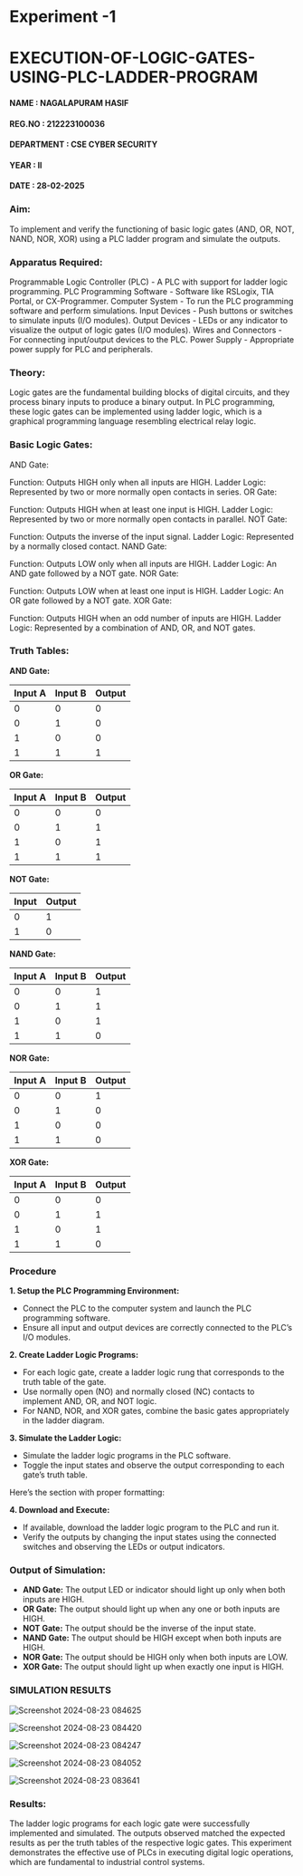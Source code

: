 # Experiment -1 
# EXECUTION-OF-LOGIC-GATES-USING-PLC-LADDER-PROGRAM
#### NAME : NAGALAPURAM HASIF
#### REG.NO : 212223100036
#### DEPARTMENT : CSE CYBER SECURITY
#### YEAR : II
#### DATE : 28-02-2025

 
### Aim:
To implement and verify the functioning of basic logic gates (AND, OR, NOT, NAND, NOR, XOR) using a PLC ladder program and simulate the outputs.

### Apparatus Required:	
Programmable Logic Controller (PLC) - A PLC with support for ladder logic programming.
PLC Programming Software - Software like RSLogix, TIA Portal, or CX-Programmer.
Computer System - To run the PLC programming software and perform simulations.
Input Devices - Push buttons or switches to simulate inputs (I/O modules).
Output Devices - LEDs or any indicator to visualize the output of logic gates (I/O modules).
Wires and Connectors - For connecting input/output devices to the PLC.
Power Supply - Appropriate power supply for PLC and peripherals.


### Theory:
Logic gates are the fundamental building blocks of digital circuits, and they process binary inputs to produce a binary output. In PLC programming, these logic gates can be implemented using ladder logic, which is a graphical programming language resembling electrical relay logic.

### Basic Logic Gates:
AND Gate:

Function: Outputs HIGH only when all inputs are HIGH.
Ladder Logic: Represented by two or more normally open contacts in series.
OR Gate:

Function: Outputs HIGH when at least one input is HIGH.
Ladder Logic: Represented by two or more normally open contacts in parallel.
NOT Gate:

Function: Outputs the inverse of the input signal.
Ladder Logic: Represented by a normally closed contact.
NAND Gate:

Function: Outputs LOW only when all inputs are HIGH.
Ladder Logic: An AND gate followed by a NOT gate.
NOR Gate:

Function: Outputs LOW when at least one input is HIGH.
Ladder Logic: An OR gate followed by a NOT gate.
XOR Gate:

Function: Outputs HIGH when an odd number of inputs are HIGH.
Ladder Logic: Represented by a combination of AND, OR, and NOT gates.

### Truth Tables:

**AND Gate:**

| Input A | Input B | Output |
|---------|---------|--------|
|   0     |   0     |   0    |
|   0     |   1     |   0    |
|   1     |   0     |   0    |
|   1     |   1     |   1    |

**OR Gate:**

| Input A | Input B | Output |
|---------|---------|--------|
|   0     |   0     |   0    |
|   0     |   1     |   1    |
|   1     |   0     |   1    |
|   1     |   1     |   1    |

**NOT Gate:**

| Input | Output |
|-------|--------|
|   0   |   1    |
|   1   |   0    |

**NAND Gate:**

| Input A | Input B | Output |
|---------|---------|--------|
|   0     |   0     |   1    |
|   0     |   1     |   1    |
|   1     |   0     |   1    |
|   1     |   1     |   0    |

**NOR Gate:**

| Input A | Input B | Output |
|---------|---------|--------|
|   0     |   0     |   1    |
|   0     |   1     |   0    |
|   1     |   0     |   0    |
|   1     |   1     |   0    |

**XOR Gate:**

| Input A | Input B | Output |
|---------|---------|--------|
|   0     |   0     |   0    |
|   0     |   1     |   1    |
|   1     |   0     |   1    |
|   1     |   1     |   0    |

 
### Procedure

**1. Setup the PLC Programming Environment:**
   - Connect the PLC to the computer system and launch the PLC programming software.
   - Ensure all input and output devices are correctly connected to the PLC’s I/O modules.

**2. Create Ladder Logic Programs:**
   - For each logic gate, create a ladder logic rung that corresponds to the truth table of the gate.
   - Use normally open (NO) and normally closed (NC) contacts to implement AND, OR, and NOT logic.
   - For NAND, NOR, and XOR gates, combine the basic gates appropriately in the ladder diagram.

**3. Simulate the Ladder Logic:**
   - Simulate the ladder logic programs in the PLC software.
   - Toggle the input states and observe the output corresponding to each gate’s truth table.

Here’s the section with proper formatting:

**4. Download and Execute:**

- If available, download the ladder logic program to the PLC and run it.
- Verify the outputs by changing the input states using the connected switches and observing the LEDs or output indicators.

### Output of Simulation:
- **AND Gate:** The output LED or indicator should light up only when both inputs are HIGH.
- **OR Gate:** The output should light up when any one or both inputs are HIGH.
- **NOT Gate:** The output should be the inverse of the input state.
- **NAND Gate:** The output should be HIGH except when both inputs are HIGH.
- **NOR Gate:** The output should be HIGH only when both inputs are LOW.
- **XOR Gate:** The output should light up when exactly one input is HIGH.


### SIMULATION RESULTS 

![Screenshot 2024-08-23 084625](https://github.com/user-attachments/assets/d5b6636c-fe10-4c77-9ce8-9d4733dfdd26)

![Screenshot 2024-08-23 084420](https://github.com/user-attachments/assets/9a6f4f2f-688a-4505-9ff1-8120f1d516ff)

![Screenshot 2024-08-23 084247](https://github.com/user-attachments/assets/12b93b2b-aa27-4ef5-aca5-1fbc9afb6589)

![Screenshot 2024-08-23 084052](https://github.com/user-attachments/assets/58df9a50-65a2-4625-ada9-b3be0c76314b)

![Screenshot 2024-08-23 083641](https://github.com/user-attachments/assets/caeff490-c6ea-4a2c-bcb4-4174f8acfceb)



### Results:
The ladder logic programs for each logic gate were successfully implemented and simulated.
The outputs observed matched the expected results as per the truth tables of the respective logic gates.
This experiment demonstrates the effective use of PLCs in executing digital logic operations, which are fundamental to industrial control systems.
